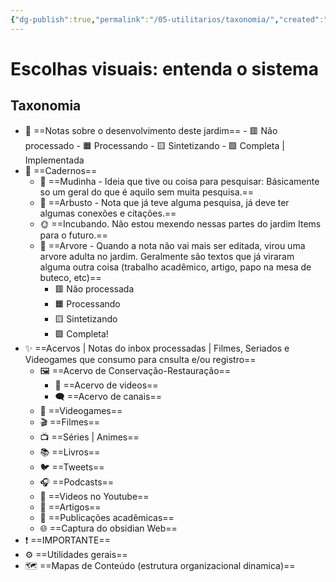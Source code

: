 ```yaml
---
{"dg-publish":true,"permalink":"/05-utilitarios/taxonomia/","created":"2023-03-14T16:30:40.756-03:00","updated":"2023-03-21T09:54:08.447-03:00"}
---
```


# Escolhas visuais: entenda o sistema
##  Taxonomia

- 💭️ ==Notas sobre o desenvolvimento deste jardim==
		- 🟥️ Não processado
		- 🟧️️ Processando
		- 🟨️ Sintetizando
		- 🟩️️ Completa | Implementada
- 📝️ ==Cadernos==
	- 🌱️ ==Mudinha - Ideia que tive ou coisa para pesquisar: Básicamente so um geral do que é aquilo sem muita pesquisa.==
	- 🌿️ ==Arbusto - Nota que já teve alguma pesquisa, já deve ter algumas conexões e citações.==
	- 🌞️ ==Incubando. Não estou mexendo nessas partes do jardim Items para o futuro.==
	- 🌲️ ==Arvore - Quando a nota não vai mais ser editada, virou uma arvore adulta no jardim. Geralmente são textos que já viraram alguma outra coisa (trabalho acadêmico, artigo, papo na mesa de buteco, etc)==
		- 🟥️ Não processada
		- 🟧️️ Processando
		- 🟨️ Sintetizando
		- 🟩️️ Completa!
- ✨ ==Acervos | Notas do inbox processadas | Filmes, Seriados e Videogames que consumo para cnsulta e/ou registro==
	- 🖼️ ==Acervo de Conservação-Restauração==
		- 🎥️ ==Acervo de videos==
		- 🗨️ ==Acervo de canais==
	- 👾 ==Videogames==
	- 🎬 ==Filmes==
	- 📺 ==Séries | Animes==
	- 📚️ ==Livros==
	- 🐦️ ==Tweets==
	- 🎧️ ==Podcasts==
	- 🎥️ ==Videos no Youtube==
	- 📰️ ==Artigos==
	- 📜️ ==Publicações acadêmicas==
	- 🌐 ==Captura do obsidian Web==
- ❗️ ==IMPORTANTE==
- ⚙️ ==Utilidades gerais==
- 🗺️ ==Mapas de Conteúdo (estrutura organizacional dinamica)==






